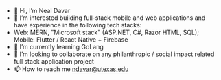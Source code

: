 - 👋 Hi, I’m Neal Davar
- 👀 I’m interested building full-stack mobile and web applications and have experience in the following tech stacks: 
- Web: MERN, "Microsoft stack" (ASP.NET, C#, Razor HTML, SQL); Mobile: Flutter / React Native + Firebase
- 🌱 I’m currently learning GoLang
- 💞️ I’m looking to collaborate on any philanthropic / social impact related full stack application project
- 📫 How to reach me ndavar@utexas.edu
